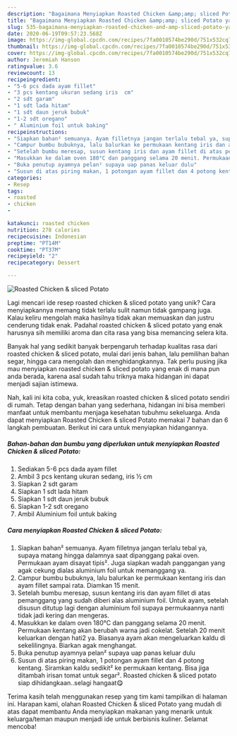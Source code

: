 ```yaml
---
description: "Bagaimana Menyiapkan Roasted Chicken &amp;amp; sliced Potato yang Sempurna"
title: "Bagaimana Menyiapkan Roasted Chicken &amp;amp; sliced Potato yang Sempurna"
slug: 535-bagaimana-menyiapkan-roasted-chicken-and-amp-sliced-potato-yang-sempurna
date: 2020-06-19T09:57:23.568Z
image: https://img-global.cpcdn.com/recipes/7fa0010574be290d/751x532cq70/roasted-chicken-sliced-potato-foto-resep-utama.jpg
thumbnail: https://img-global.cpcdn.com/recipes/7fa0010574be290d/751x532cq70/roasted-chicken-sliced-potato-foto-resep-utama.jpg
cover: https://img-global.cpcdn.com/recipes/7fa0010574be290d/751x532cq70/roasted-chicken-sliced-potato-foto-resep-utama.jpg
author: Jeremiah Hanson
ratingvalue: 3.6
reviewcount: 13
recipeingredient:
- "5-6 pcs dada ayam fillet"
- "3 pcs kentang ukuran sedang iris  cm"
- "2 sdt garam"
- "1 sdt lada hitam"
- "1 sdt daun jeruk bubuk"
- "1-2 sdt oregano"
- " Aluminium foil untuk baking"
recipeinstructions:
- "Siapkan bahan² semuanya. Ayam filletnya jangan terlalu tebal ya, supaya matang hingga dalamnya saat dipanggang pakai oven. Permukaan ayam disayat tipis². Juga siapkan wadah panggangan yang agak cekung dialas aluminium foil untuk memanggang ya."
- "Campur bumbu bubuknya, lalu balurkan ke permukaan kentang iris dan ayam fillet sampai rata. Diamkan 15 menit."
- "Setelah bumbu meresap, susun kentang iris dan ayam fillet di atas pemanggang yang sudah diberi alas aluminium foil. Untuk ayam, setelah disusun ditutup lagi dengan aluminium foil supaya permukaannya nanti tidak jadi kering dan mengeras."
- "Masukkan ke dalam oven 180°C dan panggang selama 20 menit. Permukaan kentang akan berubah warna jadi cokelat. Setelah 20 menit keluarkan dengan hati2 ya. Biasanya ayam akan mengeluarkan kaldu di sekelilingnya. Biarkan agak menghangat."
- "Buka penutup ayamnya pelan² supaya uap panas keluar dulu"
- "Susun di atas piring makan, 1 potongan ayam fillet dan 4 potong kentang. Siramkan kaldu sedikit² ke permukaan kentang. Bisa jiga ditambah irisan tomat untuk segar². Roasted chicken &amp; sliced potato siap dihidangkaan..selagi hangaat😋"
categories:
- Resep
tags:
- roasted
- chicken
- 

katakunci: roasted chicken  
nutrition: 278 calories
recipecuisine: Indonesian
preptime: "PT14M"
cooktime: "PT37M"
recipeyield: "2"
recipecategory: Dessert

---
```



![Roasted Chicken &amp; sliced Potato](https://img-global.cpcdn.com/recipes/7fa0010574be290d/751x532cq70/roasted-chicken-sliced-potato-foto-resep-utama.jpg)

Lagi mencari ide resep roasted chicken &amp; sliced potato yang unik? Cara menyiapkannya memang tidak terlalu sulit namun tidak gampang juga. Kalau keliru mengolah maka hasilnya tidak akan memuaskan dan justru cenderung tidak enak. Padahal roasted chicken &amp; sliced potato yang enak harusnya sih memiliki aroma dan cita rasa yang bisa memancing selera kita.

Banyak hal yang sedikit banyak berpengaruh terhadap kualitas rasa dari roasted chicken &amp; sliced potato, mulai dari jenis bahan, lalu pemilihan bahan segar, hingga cara mengolah dan menghidangkannya. Tak perlu pusing jika mau menyiapkan roasted chicken &amp; sliced potato yang enak di mana pun anda berada, karena asal sudah tahu triknya maka hidangan ini dapat menjadi sajian istimewa.




Nah, kali ini kita coba, yuk, kreasikan roasted chicken &amp; sliced potato sendiri di rumah. Tetap dengan bahan yang sederhana, hidangan ini bisa memberi manfaat untuk membantu menjaga kesehatan tubuhmu sekeluarga. Anda dapat menyiapkan Roasted Chicken &amp; sliced Potato memakai 7 bahan dan 6 langkah pembuatan. Berikut ini cara untuk menyiapkan hidangannya.

<!--inarticleads1-->

##### Bahan-bahan dan bumbu yang diperlukan untuk menyiapkan Roasted Chicken &amp; sliced Potato:

1. Sediakan 5-6 pcs dada ayam fillet
1. Ambil 3 pcs kentang ukuran sedang, iris ½ cm
1. Siapkan 2 sdt garam
1. Siapkan 1 sdt lada hitam
1. Siapkan 1 sdt daun jeruk bubuk
1. Siapkan 1-2 sdt oregano
1. Ambil  Aluminium foil untuk baking




<!--inarticleads2-->

##### Cara menyiapkan Roasted Chicken &amp; sliced Potato:

1. Siapkan bahan² semuanya. Ayam filletnya jangan terlalu tebal ya, supaya matang hingga dalamnya saat dipanggang pakai oven. Permukaan ayam disayat tipis². Juga siapkan wadah panggangan yang agak cekung dialas aluminium foil untuk memanggang ya.
1. Campur bumbu bubuknya, lalu balurkan ke permukaan kentang iris dan ayam fillet sampai rata. Diamkan 15 menit.
1. Setelah bumbu meresap, susun kentang iris dan ayam fillet di atas pemanggang yang sudah diberi alas aluminium foil. Untuk ayam, setelah disusun ditutup lagi dengan aluminium foil supaya permukaannya nanti tidak jadi kering dan mengeras.
1. Masukkan ke dalam oven 180°C dan panggang selama 20 menit. Permukaan kentang akan berubah warna jadi cokelat. Setelah 20 menit keluarkan dengan hati2 ya. Biasanya ayam akan mengeluarkan kaldu di sekelilingnya. Biarkan agak menghangat.
1. Buka penutup ayamnya pelan² supaya uap panas keluar dulu
1. Susun di atas piring makan, 1 potongan ayam fillet dan 4 potong kentang. Siramkan kaldu sedikit² ke permukaan kentang. Bisa jiga ditambah irisan tomat untuk segar². Roasted chicken &amp; sliced potato siap dihidangkaan..selagi hangaat😋




Terima kasih telah menggunakan resep yang tim kami tampilkan di halaman ini. Harapan kami, olahan Roasted Chicken &amp; sliced Potato yang mudah di atas dapat membantu Anda menyiapkan makanan yang menarik untuk keluarga/teman maupun menjadi ide untuk berbisnis kuliner. Selamat mencoba!
